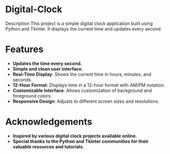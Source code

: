 # Digital-Clock
Description
This project is a simple digital clock application built using Python and Tkinter. It displays the current time and updates every second.

# Features
- **Updates the time every second.**
- **Simple and clean user interface.**
- **Real-Time Display**: Shows the current time in hours, minutes, and seconds.
- **12-Hour Format**: Displays time in a 12-hour format with AM/PM notation.
- **Customizable Interface**: Allows customization of background and foreground colors.
- **Responsive Design**: Adjusts to different screen sizes and resolutions.
  
# Acknowledgements
- **Inspired by various digital clock projects available online.**
- **Special thanks to the Python and Tkinter communities for their valuable resources and tutorials.**
